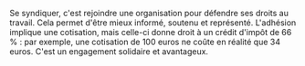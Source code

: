 Se syndiquer, c'est rejoindre une organisation pour défendre ses droits au travail. 
Cela permet d'être mieux informé, soutenu et représenté. 
L'adhésion implique une cotisation, mais celle-ci donne droit à un crédit d'impôt de 66 % : par exemple, une cotisation de 100 euros ne coûte en réalité que 34 euros. 
C'est un engagement solidaire et avantageux. 
